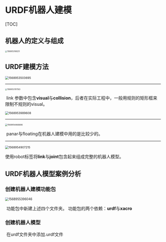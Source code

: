 # URDF机器人建模

[TOC]



## 机器人的定义与组成

<img src="/home/tzj/cntzj.github.io/assets/9.20/1568953189251.png" alt="1568953189251" style="zoom: 40%;" />

## URDF建模方法

<img src="/home/tzj/cntzj.github.io/assets/9.20/1568953503695.png" alt="1568953503695" style="zoom: 67%;" />

------

<img src="/home/tzj/.config/Typora/typora-user-images/1568953787563.png" alt="1568953787563" style="zoom:40%;" />

​	link 参数中包含**visual**与**collision**，后者在实际工程中，一般用规则的矩形框来限制不规则的visual。

<img src="/home/tzj/.config/Typora/typora-user-images/1568953989608.png" alt="1568953989608" style="zoom:67%;" />

------

<img src="/home/tzj/.config/Typora/typora-user-images/1568954466686.png" alt="1568954466686" style="zoom:45%;" />

​	panar与floating在机器人建模中用的是比较少的。

------

<img src="/home/tzj/.config/Typora/typora-user-images/1568954907215.png" alt="1568954907215" style="zoom:67%;" />

使用robot标签将**link**与**joint**包含起来组成完整的机器人模型。

## URDF机器人模型案例分析

### 创建机器人建模功能包

<img src="/home/tzj/.config/Typora/typora-user-images/1568955396046.png" alt="1568955396046" style="zoom:70%;" />

​	功能包中新建上述四个文件夹。
​	功能包的两个依赖：**urdf**与**xacro** 

### 创建机器人模型

​	在urdf文件夹中添加.urdf文件